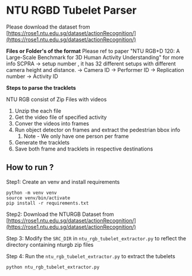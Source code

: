 # NTU RGBD Tubelet Parser
Please download the dataset from [https://rose1.ntu.edu.sg/dataset/actionRecognition/](https://rose1.ntu.edu.sg/dataset/actionRecognition/)

**Files or Folder's of the format**
Please ref to paper "NTU RGB+D 120: A Large-Scale Benchmark for 3D Human Activity Understanding" for more info
    S<sss>C<ccc>P<ppp>R<rrr>A<aaa>
    <sss> -> setup number , it has 32 different setups with different camera height and distance.
    <ccc> -> Camera ID
    <ppp> -> Performer ID
    <rrr> -> Replication number
    <aaa> -> Activity ID

**Steps to parse the tracklets**

NTU RGB consist of Zip Files with videos

1. Unzip the each file
2. Get the video file of specified activity
3. Conver the videos into frames
4. Run object detector on frames and extract the pedestrian bbox info
    1. Note - We only have one person per frame
5. Generate the tracklets
6. Save both frame and tracklets in respective destinations

## How to run ?
Step1: Create an venv and install requirements
```
python -m venv venv
source venv/bin/activate
pip install -r requirements.txt
```

Step2: Download the NTURGB Dataset from [https://rose1.ntu.edu.sg/dataset/actionRecognition/](https://rose1.ntu.edu.sg/dataset/actionRecognition/)

Step 3: Modify the `SRC_DIR` in `ntu_rgb_tubelet_extractor.py` to reflect the directory containing nturgb zip files 

Step 4: Run the `ntu_rgb_tubelet_extractor.py` to extract the tubelets
```
python ntu_rgb_tubelet_extractor.py
``` 